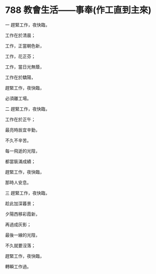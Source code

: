 # 788 教會生活——事奉(作工直到主來)

一 趕緊工作，夜快臨，

工作在於清晨；

工作，正當朝色新，

工作，花正芬；

工作，當日光無蔭，

工作在於驕陽，

趕緊工作，夜快臨，

必須離工場。

二 趕緊工作，夜快臨，

工作在於正午；

最亮時辰宜辛勤，

不久不辛苦。

每一飛逝的光陰，

都當裝滿成績；

趕緊工作，夜快臨，

那時人安息。

三 趕緊工作，夜快臨，

趁此加深暮景；

夕陽西移彩霞新，

再過成灰影；

最後一線的光陰，

不久就要沒落；

趕緊工作，夜快臨，

轉瞬工作過。

